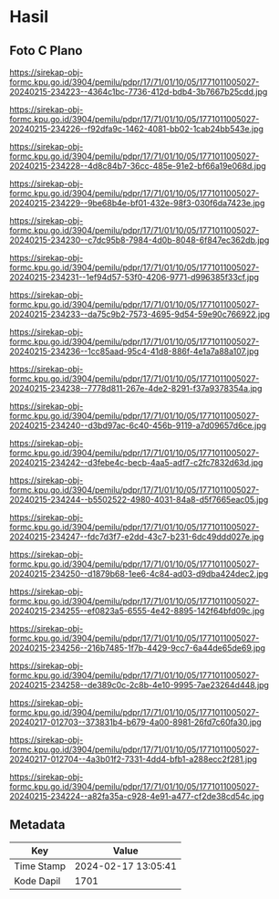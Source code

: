 # Hasil

## Foto C Plano

https://sirekap-obj-formc.kpu.go.id/3904/pemilu/pdpr/17/71/01/10/05/1771011005027-20240215-234223--4364c1bc-7736-412d-bdb4-3b7667b25cdd.jpg

https://sirekap-obj-formc.kpu.go.id/3904/pemilu/pdpr/17/71/01/10/05/1771011005027-20240215-234226--f92dfa9c-1462-4081-bb02-1cab24bb543e.jpg

https://sirekap-obj-formc.kpu.go.id/3904/pemilu/pdpr/17/71/01/10/05/1771011005027-20240215-234228--4d8c84b7-36cc-485e-91e2-bf66a19e068d.jpg

https://sirekap-obj-formc.kpu.go.id/3904/pemilu/pdpr/17/71/01/10/05/1771011005027-20240215-234229--9be68b4e-bf01-432e-98f3-030f6da7423e.jpg

https://sirekap-obj-formc.kpu.go.id/3904/pemilu/pdpr/17/71/01/10/05/1771011005027-20240215-234230--c7dc95b8-7984-4d0b-8048-6f847ec362db.jpg

https://sirekap-obj-formc.kpu.go.id/3904/pemilu/pdpr/17/71/01/10/05/1771011005027-20240215-234231--1ef94d57-53f0-4206-9771-d996385f33cf.jpg

https://sirekap-obj-formc.kpu.go.id/3904/pemilu/pdpr/17/71/01/10/05/1771011005027-20240215-234233--da75c9b2-7573-4695-9d54-59e90c766922.jpg

https://sirekap-obj-formc.kpu.go.id/3904/pemilu/pdpr/17/71/01/10/05/1771011005027-20240215-234236--1cc85aad-95c4-41d8-886f-4e1a7a88a107.jpg

https://sirekap-obj-formc.kpu.go.id/3904/pemilu/pdpr/17/71/01/10/05/1771011005027-20240215-234238--7778d811-267e-4de2-8291-f37a9378354a.jpg

https://sirekap-obj-formc.kpu.go.id/3904/pemilu/pdpr/17/71/01/10/05/1771011005027-20240215-234240--d3bd97ac-6c40-456b-9119-a7d09657d6ce.jpg

https://sirekap-obj-formc.kpu.go.id/3904/pemilu/pdpr/17/71/01/10/05/1771011005027-20240215-234242--d3febe4c-becb-4aa5-adf7-c2fc7832d63d.jpg

https://sirekap-obj-formc.kpu.go.id/3904/pemilu/pdpr/17/71/01/10/05/1771011005027-20240215-234244--b5502522-4980-4031-84a8-d5f7665eac05.jpg

https://sirekap-obj-formc.kpu.go.id/3904/pemilu/pdpr/17/71/01/10/05/1771011005027-20240215-234247--fdc7d3f7-e2dd-43c7-b231-6dc49ddd027e.jpg

https://sirekap-obj-formc.kpu.go.id/3904/pemilu/pdpr/17/71/01/10/05/1771011005027-20240215-234250--d1879b68-1ee6-4c84-ad03-d9dba424dec2.jpg

https://sirekap-obj-formc.kpu.go.id/3904/pemilu/pdpr/17/71/01/10/05/1771011005027-20240215-234255--ef0823a5-6555-4e42-8895-142f64bfd09c.jpg

https://sirekap-obj-formc.kpu.go.id/3904/pemilu/pdpr/17/71/01/10/05/1771011005027-20240215-234256--216b7485-1f7b-4429-9cc7-6a44de65de69.jpg

https://sirekap-obj-formc.kpu.go.id/3904/pemilu/pdpr/17/71/01/10/05/1771011005027-20240215-234258--de389c0c-2c8b-4e10-9995-7ae23264d448.jpg

https://sirekap-obj-formc.kpu.go.id/3904/pemilu/pdpr/17/71/01/10/05/1771011005027-20240217-012703--373831b4-b679-4a00-8981-26fd7c60fa30.jpg

https://sirekap-obj-formc.kpu.go.id/3904/pemilu/pdpr/17/71/01/10/05/1771011005027-20240217-012704--4a3b01f2-7331-4dd4-bfb1-a288ecc2f281.jpg

https://sirekap-obj-formc.kpu.go.id/3904/pemilu/pdpr/17/71/01/10/05/1771011005027-20240215-234224--a82fa35a-c928-4e91-a477-cf2de38cd54c.jpg


## Metadata

| Key        | Value               |
| ---------- | ------------------- |
| Time Stamp | 2024-02-17 13:05:41 |
| Kode Dapil | 1701                |



